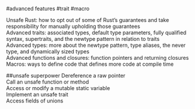 #advanced features
#trait
#macro



Unsafe Rust: how to opt out of some of Rust’s guarantees and take responsibility for manually upholding those guarantees  
Advanced traits: associated types, default type parameters, fully qualified syntax, supertraits, and the newtype pattern in relation to traits  
Advanced types: more about the newtype pattern, type aliases, the never type, and dynamically sized types  
Advanced functions and closures: function pointers and returning closures  
Macros: ways to define code that defines more code at compile time  



##unsafe superpower
Dereference a raw pointer  
Call an unsafe function or method  
Access or modify a mutable static variable  
Implement an unsafe trait  
Access fields of unions  
